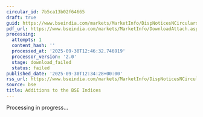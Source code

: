 ```yaml
---
circular_id: 7b5ca13b02f64665
draft: true
guid: https://www.bseindia.com/markets/MarketInfo/DispNoticesNCirculars.aspx?Noticeid={979CA14F-7B2E-4BD4-9465-7C7F1E87CF99}&noticeno=20250930-39&dt=09/30/2025&icount=39&totcount=55&flag=0
pdf_url: https://www.bseindia.com/markets/MarketInfo/DownloadAttach.aspx?id=20250930-39&attachedId=
processing:
  attempts: 1
  content_hash: ''
  processed_at: '2025-09-30T12:46:32.746919'
  processor_version: '2.0'
  stage: download_failed
  status: failed
published_date: '2025-09-30T12:34:28+00:00'
rss_url: https://www.bseindia.com/markets/MarketInfo/DispNoticesNCirculars.aspx?Noticeid={979CA14F-7B2E-4BD4-9465-7C7F1E87CF99}&noticeno=20250930-39&dt=09/30/2025&icount=39&totcount=55&flag=0
source: bse
title: Additions to the BSE Indices
---
```


Processing in progress...
